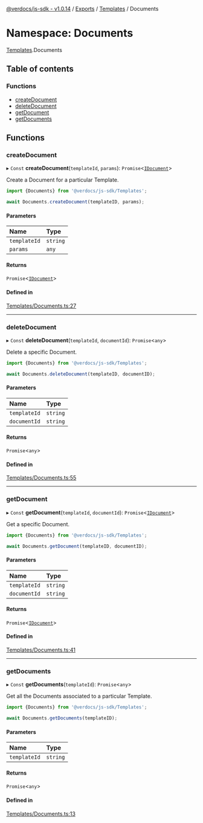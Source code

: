 [@verdocs/js-sdk - v1.0.14](../README.md) / [Exports](../modules.md) / [Templates](Templates.md) / Documents

# Namespace: Documents

[Templates](Templates.md).Documents

## Table of contents

### Functions

- [createDocument](Templates.Documents.md#createdocument)
- [deleteDocument](Templates.Documents.md#deletedocument)
- [getDocument](Templates.Documents.md#getdocument)
- [getDocuments](Templates.Documents.md#getdocuments)

## Functions

### createDocument

▸ `Const` **createDocument**(`templateId`, `params`): `Promise`<[`IDocument`](../interfaces/Templates.Types.IDocument.md)\>

Create a Document for a particular Template.

```typescript
import {Documents} from '@verdocs/js-sdk/Templates';

await Documents.createDocument(templateID, params);
```

#### Parameters

| Name | Type |
| :------ | :------ |
| `templateId` | `string` |
| `params` | `any` |

#### Returns

`Promise`<[`IDocument`](../interfaces/Templates.Types.IDocument.md)\>

#### Defined in

[Templates/Documents.ts:27](https://github.com/Verdocs/js-sdk/blob/main/src/Templates/Documents.ts#L27)

___

### deleteDocument

▸ `Const` **deleteDocument**(`templateId`, `documentId`): `Promise`<`any`\>

Delete a specific Document.

```typescript
import {Documents} from '@verdocs/js-sdk/Templates';

await Documents.deleteDocument(templateID, documentID);
```

#### Parameters

| Name | Type |
| :------ | :------ |
| `templateId` | `string` |
| `documentId` | `string` |

#### Returns

`Promise`<`any`\>

#### Defined in

[Templates/Documents.ts:55](https://github.com/Verdocs/js-sdk/blob/main/src/Templates/Documents.ts#L55)

___

### getDocument

▸ `Const` **getDocument**(`templateId`, `documentId`): `Promise`<[`IDocument`](../interfaces/Templates.Types.IDocument.md)\>

Get a specific Document.

```typescript
import {Documents} from '@verdocs/js-sdk/Templates';

await Documents.getDocument(templateID, documentID);
```

#### Parameters

| Name | Type |
| :------ | :------ |
| `templateId` | `string` |
| `documentId` | `string` |

#### Returns

`Promise`<[`IDocument`](../interfaces/Templates.Types.IDocument.md)\>

#### Defined in

[Templates/Documents.ts:41](https://github.com/Verdocs/js-sdk/blob/main/src/Templates/Documents.ts#L41)

___

### getDocuments

▸ `Const` **getDocuments**(`templateId`): `Promise`<`any`\>

Get all the Documents associated to a particular Template.

```typescript
import {Documents} from '@verdocs/js-sdk/Templates';

await Documents.getDocuments(templateID);
```

#### Parameters

| Name | Type |
| :------ | :------ |
| `templateId` | `string` |

#### Returns

`Promise`<`any`\>

#### Defined in

[Templates/Documents.ts:13](https://github.com/Verdocs/js-sdk/blob/main/src/Templates/Documents.ts#L13)
